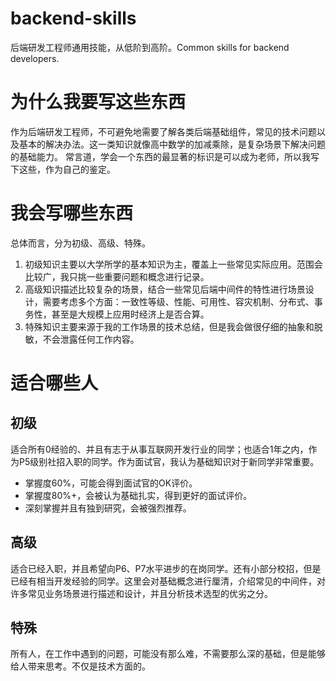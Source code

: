 # backend-skills
后端研发工程师通用技能，从低阶到高阶。Common skills for backend developers.

# 为什么我要写这些东西
作为后端研发工程师，不可避免地需要了解各类后端基础组件，常见的技术问题以及基本的解决办法。这一类知识就像高中数学的加减乘除，是复杂场景下解决问题的基础能力。
常言道，学会一个东西的最显著的标识是可以成为老师，所以我写下这些，作为自己的鉴定。

# 我会写哪些东西
总体而言，分为初级、高级、特殊。
1. 初级知识主要以大学所学的基本知识为主，覆盖上一些常见实际应用。范围会比较广，我只挑一些重要问题和概念进行记录。
2. 高级知识描述比较复杂的场景，结合一些常见后端中间件的特性进行场景设计，需要考虑多个方面：一致性等级、性能、可用性、容灾机制、分布式、事务性，甚至是大规模上应用时经济上是否合算。
3. 特殊知识主要来源于我的工作场景的技术总结，但是我会做很仔细的抽象和脱敏，不会泄露任何工作内容。

# 适合哪些人

## 初级
适合所有0经验的、并且有志于从事互联网开发行业的同学；也适合1年之内，作为P5级别社招入职的同学。作为面试官，我认为基础知识对于新同学非常重要。
* 掌握度60%，可能会得到面试官的OK评价。
* 掌握度80%+，会被认为基础扎实，得到更好的面试评价。
* 深刻掌握并且有独到研究，会被强烈推荐。

## 高级
适合已经入职，并且希望向P6、P7水平进步的在岗同学。还有小部分校招，但是已经有相当开发经验的同学。这里会对基础概念进行厘清，介绍常见的中间件，对许多常见业务场景进行描述和设计，并且分析技术选型的优劣之分。

## 特殊
所有人，在工作中遇到的问题，可能没有那么难，不需要那么深的基础，但是能够给人带来思考。不仅是技术方面的。


